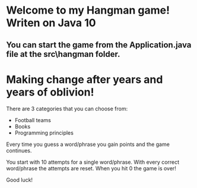 # Welcome to my Hangman game! Writen on Java 10

## You can start the game from the Application.java file at the src\hangman folder.

# Making change after years and years of oblivion!

There are 3 categories that you can choose from:
* Football teams
* Books
* Programming principles

Every time you guess a word/phrase you gain points and the game continues.

You start with 10 attempts for a single word/phrase. With every correct word/phrase the attempts are reset. When you hit 0 the game is over!

Good luck!
